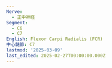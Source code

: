 ```yaml
---
Nerve:
  - 正中神経
Segment:
  - C6
  - C7
English: Flexor Carpi Radialis (FCR)
中心髄節: C7
lastmod: '2025-03-09'
last_edited: 2025-02-27T00:00:00.000Z
---
```



